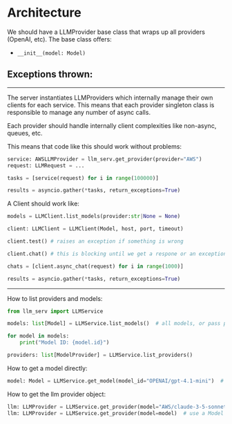 # Architecture

We should have a LLMProvider base class that wraps up all providers (OpenAI, etc).
The base class offers:

- ``__init__(model: Model)``

Exceptions thrown:
-

----

The server instantiates LLMProviders which internally manage their own clients for each service. This means that each provider singleton class is responsible to manage any number of async calls. 

Each provider should handle internally client complexities like non-async, queues, etc.



This means that code like this should work without problems:

```python
service: AWSLLMProvider = llm_serv.get_provider(provider="AWS")
request: LLMRequest = ...

tasks = [service(request) for i in range(100000)]

results = asyncio.gather(*tasks, return_exceptions=True)

```

A Client should work like:


```python
models = LLMClient.list_models(provider:str|None = None)

client: LLMClient = LLMClient(Model, host, port, timeout)

client.test() # raises an exception if something is wrong

client.chat() # this is blocking until we get a respone or an exception

chats = [client.async_chat(request) for i in range(1000)]

results = asyncio.gather(*tasks, return_exceptions=True)
```

---



How to list providers and models:

```python
from llm_serv import LLMService

models: list[Model] = LLMService.list_models()  # all models, or pass provider="str" to filter a specific provider

for model in models:
    print("Model ID: {model.id}")

providers: list[ModelProvider] = LLMService.list_providers()
```
 
How to get a model directly:

```python
model: Model = LLMService.get_model(model_id="OPENAI/gpt-4.1-mini")  # throws exceptions/ModelNotFoundException if there is no such model
```

How to get the llm provider object:

```python
llm: LLMProvider = LLMService.get_provider(model="AWS/claude-3-5-sonnet")
llm: LLMProvider = LLMService.get_provider(model=model)  # use a Model from the list_models() or get_model()
```
